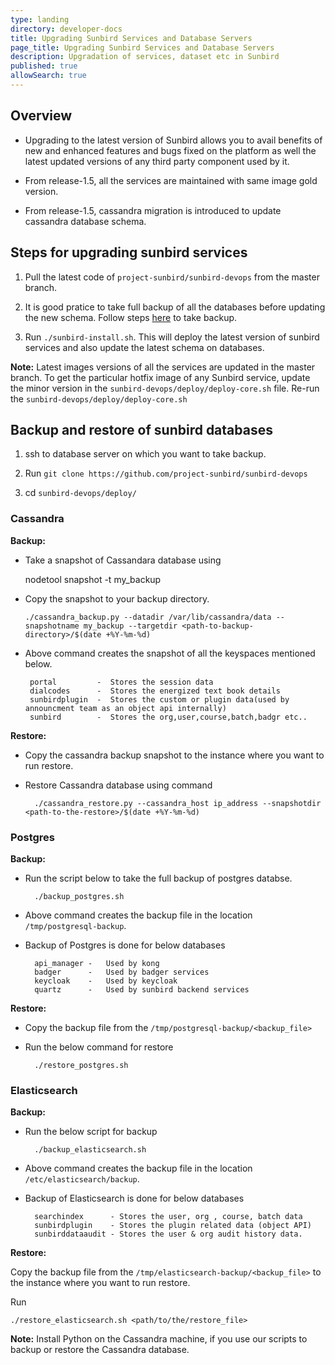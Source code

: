 ```yaml
---
type: landing
directory: developer-docs
title: Upgrading Sunbird Services and Database Servers
page_title: Upgrading Sunbird Services and Database Servers
description: Upgradation of services, dataset etc in Sunbird
published: true
allowSearch: true
---
```


## Overview
* Upgrading to the latest version of Sunbird allows you to avail benefits of new and enhanced features and bugs fixed on the platform as well the latest updated versions of any third party component used by it.  

* From release-1.5, all the services are maintained with same image gold  version. 

* From release-1.5, cassandra migration is introduced to update  cassandra database schema.
 


## Steps for upgrading sunbird services 

1. Pull the latest code of `project-sunbird/sunbird-devops` from the master branch.
 

2. It is good pratice to take full backup of all the databases before updating the new schema. Follow steps [here](http://sunbird-docs-qa.s3-website.ap-south-1.amazonaws.com/pr/326/developer-docs/installation/medium_scale_deploy/#taking-a-back-up-of-database-servers) to take backup. 

3. Run `./sunbird-install.sh`. This will deploy the latest version of sunbird services and also update the latest schema on databases.

**Note:** Latest images versions  of all the services are  updated in the master branch. To get the particular hotfix image of any Sunbird service, update the minor version in the `sunbird-devops/deploy/deploy-core.sh` file. Re-run the `sunbird-devops/deploy/deploy-core.sh`


## Backup and restore of sunbird databases

1. ssh to database server on which you want to take backup.

2. Run `git clone https://github.com/project-sunbird/sunbird-devops`

3. cd `sunbird-devops/deploy/`

### Cassandra

**Backup:** 
	
   * Take a snapshot of Cassandara database using 
	
		nodetool snapshot -t my_backup
   
  * Copy the snapshot to your backup directory. 
	
		./cassandra_backup.py --datadir /var/lib/cassandra/data --snapshotname my_backup --targetdir <path-to-backup-directory>/$(date +%Y-%m-%d)
		
 * Above command creates the snapshot of all the keyspaces mentioned below. 
		
		portal         -  Stores the session data
		dialcodes      -  Stores the energized text book details
		sunbirdplugin  -  Stores the custom or plugin data(used by announcment team as an object api internally)
		sunbird	       -  Stores the org,user,course,batch,badgr etc..
		

**Restore:**

* Copy the cassandra backup snapshot to the instance where you want to run restore.

* Restore Cassandra database using command
	           
	    ./cassandra_restore.py --cassandra_host ip_address --snapshotdir <path-to-the-restore>/$(date +%Y-%m-%d)


### Postgres

**Backup:** 

* Run the script below to take the full backup of postgres databse.
		
		./backup_postgres.sh
		
* Above command creates the backup file in the location `/tmp/postgresql-backup`. 

* Backup of Postgres is done for below databases
       
        api_manager -	Used by kong
        badger	    -	Used by badger services
        keycloak    -	Used by keycloak
        quartz      -	Used by sunbird backend services
	

**Restore:**

* Copy the backup file from the `/tmp/postgresql-backup/<backup_file>`

* Run the below command for restore
		
		./restore_postgres.sh
	

### Elasticsearch 

**Backup:**

* Run the below script for backup 
	
		./backup_elasticsearch.sh

* Above command creates the backup file in the location `/etc/elasticsearch/backup`. 

* Backup of Elasticsearch is done for below databases
		
		searchindex      - Stores the user, org , course, batch data
		sunbirdplugin    - Stores the plugin related data (object API)
		sunbirddataaudit - Stores the user & org audit history data.

**Restore:**

Copy the backup file from the `/tmp/elasticsearch-backup/<backup_file>` to the instance where you want to run restore.

Run
	
	./restore_elasticsearch.sh <path/to/the/restore_file>	
	
**Note:** Install Python on the Cassandra machine, if you use our scripts to backup or restore the Cassandra database.



